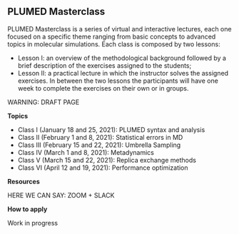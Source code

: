 PLUMED Masterclass
------------------

PLUMED Masterclass is a series of virtual and interactive lectures, each one
focused on a specific theme ranging from basic concepts to advanced topics in molecular simulations.
Each class is composed by two lessons: 
* Lesson I: an overview of the methodological background followed by a brief description of the exercises assigned to the students;
* Lesson II: a practical lecture in which the instructor solves the assigned exercises.
In between the two lessons the participants will have one week to complete the exercises on their own or in groups.
 
WARNING: DRAFT PAGE

__Topics__

- Class I (January 18 and 25, 2021): PLUMED syntax and analysis
- Class II (February 1 and 8, 2021): Statistical errors in MD
- Class III (February 15 and 22, 2021): Umbrella Sampling
- Class IV (March 1 and 8, 2021): Metadynamics
- Class V (March 15 and 22, 2021):  Replica exchange methods
- Class VI (April 12 and 19, 2021): Performance optimization

__Resources__

HERE WE CAN SAY: ZOOM + SLACK

__How to apply__

Work in progress
